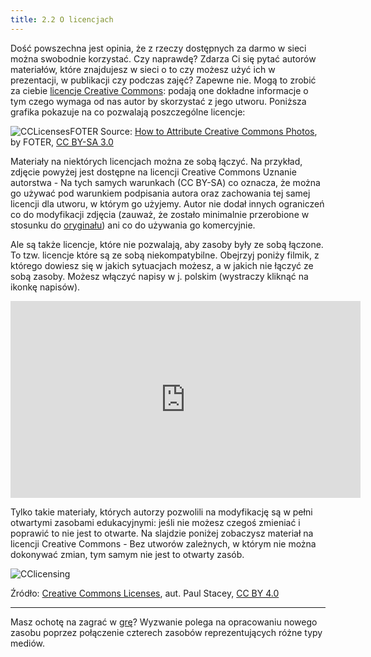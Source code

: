 ```yaml
---
title: 2.2 O licencjach
---
```


Dość powszechna jest opinia, że z rzeczy dostępnych za darmo w sieci można swobodnie korzystać. Czy naprawdę? Zdarza Ci się pytać autorów materiałów, które znajdujesz w sieci o to czy możesz użyć ich w prezentacji, w publikacji czy podczas zajęć? Zapewne nie. Mogą to zrobić za ciebie [licencje Creative Commons][1]: podają one dokładne informacje o tym czego wymaga od nas autor by skorzystać z jego utworu. Poniższa grafika pokazuje na co pozwalają poszczególne licencje:

![CCLicensesFOTER][2]
Source: [How to Attribute Creative Commons Photos][3], by FOTER, [CC BY-SA 3.0][4]

Materiały na niektórych licencjach można ze sobą łączyć. Na przykład, zdjęcie powyżej jest dostępne na licencji Creative Commons Uznanie autorstwa - Na tych samych warunkach (CC BY-SA) co oznacza, że można go używać pod warunkiem podpisania autora oraz zachowania tej samej licencji dla utworu, w którym go użyjemy. Autor nie dodał innych ograniczeń co do modyfikacji zdjęcia (zauważ, że zostało minimalnie przerobione w stosunku do [oryginału][5]) ani co do używania go komercyjnie.


Ale są także licencje, które nie pozwalają, aby zasoby były ze sobą łączone. To tzw. licencje które są ze sobą niekompatybilne. Obejrzyj poniży filmik, z którego dowiesz się w jakich sytuacjach możesz, a w jakich nie łączyć ze sobą zasoby. Możesz włączyć napisy w j. polskim (wystraczy kliknąć na ikonkę napisów). 

<iframe width="560" height="315" src="https://www.youtube.com/embed/1-EeY87oWPg" frameborder="0" allowfullscreen></iframe>

Tylko takie materiały, których autorzy pozwolili na modyfikację są w pełni otwartymi zasobami edukacyjnymi: jeśli nie możesz czegoś zmieniać i poprawić to nie jest to otwarte. Na slajdzie poniżej zobaczysz materiał na licencji Creative Commons - Bez utworów zależnych, w którym nie można dokonywać zmian, tym samym nie jest to otwarty zasób.

![CClicensing][6]

Źródło: [Creative Commons Licenses][7], aut. Paul Stacey, [CC BY 4.0][8]


----------


Masz ochotę na zagrać w [grę][9]? Wyzwanie polega na opracowaniu nowego zasobu poprzez połączenie czterech zasobów reprezentujących różne typy mediów.


  [1]: https://creativecommons.pl/poznaj-licencje-creative-commons/
  [2]: http://s4.postimg.org/u7003fenx/Licenses.png
  [3]: http://foter.com/blog/how-to-attribute-creative-commons-photos/
  [4]: https://creativecommons.org/licenses/by-sa/3.0/
  [5]: http://foter.com/blog/how-to-attribute-creative-commons-photos/
  [6]: http://s21.postimg.org/qymuajt5z/CCLicensing.png
  [7]: http://www.slideshare.net/Paul_Stacey/bccampus-open-textbook-workshop
  [8]: https://creativecommons.org/licenses/by/4.0/
  [9]: http://indstudy1.org/univ/355460515034/Flash/Lesson2/PracticeVersion.html
